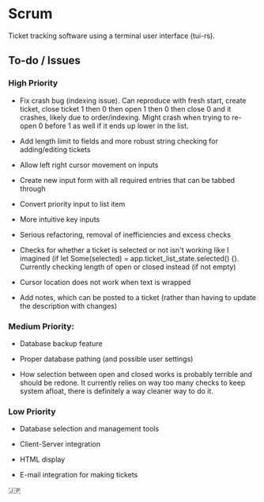 # Scrum

Ticket tracking software using a terminal user interface (tui-rs).  


## To-do / Issues

### High Priority
- Fix crash bug (indexing issue).  Can reproduce with fresh start, create ticket, close ticket 1 then 0 then open 1 then 0 then close 0 and it crashes, likely due to order/indexing.  Might crash when trying to re-open 0 before 1 as well if it ends up lower in the list.

- Add length limit to fields and more robust string checking for adding/editing tickets

- Allow left right cursor movement on inputs

- Create new input form with all required entries that can be tabbed through

- Convert priority input to list item

- More intuitive key inputs

- Serious refactoring, removal of inefficiencies and excess checks

- Checks for whether a ticket is selected or not isn't working like I imagined (if let Some(selected) = app.ticket_list_state.selected() {).  Currently checking length of open or closed instead (if not empty)

- Cursor location does not work when text is wrapped

- Add notes, which can be posted to a ticket (rather than having to update the description with changes)


### Medium Priority:

- Database backup feature

- Proper database pathing (and possible user settings)

- How selection between open and closed works is probably terrible and should be redone.  It currently relies on way too many checks to keep system afloat, there is definitely a way cleaner way to do it.



### Low Priority

- Database selection and management tools

- Client-Server integration

- HTML display

- E-mail integration for making tickets

:jp:
